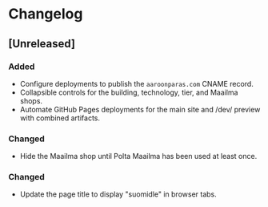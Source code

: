 # Changelog

## [Unreleased]
### Added
- Configure deployments to publish the `aaroonparas.com` CNAME record.
- Collapsible controls for the building, technology, tier, and Maailma shops.
- Automate GitHub Pages deployments for the main site and /dev/ preview with combined artifacts.

### Changed
- Hide the Maailma shop until Polta Maailma has been used at least once.
### Changed
- Update the page title to display "suomidle" in browser tabs.
